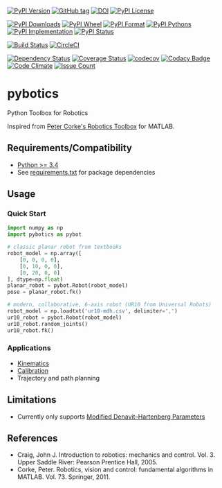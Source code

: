 [![PyPI Version](https://img.shields.io/pypi/v/pybotics.svg)](https://pypi.python.org/pypi/pybotics)
[![GitHub tag](https://img.shields.io/github/tag/nnadeau/pybotics.svg?maxAge=2592000?style=flat-square)](https://github.com/nnadeau/pybotics/releases)
[![DOI](https://zenodo.org/badge/66797360.svg)](https://zenodo.org/badge/latestdoi/66797360)
[![PyPI License](https://img.shields.io/pypi/l/pybotics.svg)](https://pypi.python.org/pypi/pybotics)

[![PyPI Downloads](https://img.shields.io/pypi/dm/pybotics.svg)](https://pypi.python.org/pypi/pybotics)
[![PyPI Wheel](https://img.shields.io/pypi/wheel/pybotics.svg)](https://pypi.python.org/pypi/pybotics)
[![PyPI Format](https://img.shields.io/pypi/format/pybotics.svg)](https://pypi.python.org/pypi/pybotics)
[![PyPI Pythons](https://img.shields.io/pypi/pyversions/pybotics.svg)](https://pypi.python.org/pypi/pybotics)
[![PyPI Implementation](https://img.shields.io/pypi/implementation/pybotics.svg)](https://pypi.python.org/pypi/pybotics)
[![PyPI Status](https://img.shields.io/pypi/status/pybotics.svg)](https://pypi.python.org/pypi/pybotics)

[![Build Status](https://travis-ci.org/nnadeau/pybotics.svg?branch=master)](https://travis-ci.org/nnadeau/pybotics)
[![CircleCI](https://circleci.com/gh/nnadeau/pybotics/tree/master.svg?style=svg)](https://circleci.com/gh/nnadeau/pybotics/tree/master)

[![Dependency Status](https://www.versioneye.com/user/projects/57d87a4a7129660045cf3a58/badge.svg?style=flat-square)](https://www.versioneye.com/user/projects/57d87a4a7129660045cf3a58)
[![Coverage Status](https://coveralls.io/repos/github/nnadeau/pybotics/badge.svg?branch=master)](https://coveralls.io/github/nnadeau/pybotics?branch=master)
[![codecov](https://codecov.io/gh/nnadeau/pybotics/branch/master/graph/badge.svg)](https://codecov.io/gh/nnadeau/pybotics)
[![Codacy Badge](https://api.codacy.com/project/badge/Grade/9d4f77b167874a049e97731181e2b53a)](https://www.codacy.com/app/nicholas-nadeau/pybotics?utm_source=github.com&amp;utm_medium=referral&amp;utm_content=nnadeau/pybotics&amp;utm_campaign=Badge_Grade)
[![Code Climate](https://codeclimate.com/github/nnadeau/pybotics/badges/gpa.svg)](https://codeclimate.com/github/nnadeau/pybotics)
[![Issue Count](https://codeclimate.com/github/nnadeau/pybotics/badges/issue_count.svg)](https://codeclimate.com/github/nnadeau/pybotics)

# pybotics
Python Toolbox for Robotics

Inspired from [Peter Corke's Robotics Toolbox](http://www.petercorke.com/Robotics_Toolbox.html) for MATLAB.

## Requirements/Compatibility
- [Python >= 3.4](https://travis-ci.org/nnadeau/pybotics)
- See [requirements.txt](requirements.txt) for package dependencies

## Usage
### Quick Start
```python
import numpy as np
import pybotics as pybot

# classic planar robot from textbooks
robot_model = np.array([
    [0, 0, 0, 0],
    [0, 10, 0, 0],
    [0, 20, 0, 0]
], dtype=np.float)
planar_robot = pybot.Robot(robot_model)
pose = planar_robot.fk()

# modern, collaborative, 6-axis robot (UR10 from Universal Robots)
robot_model = np.loadtxt('ur10-mdh.csv', delimiter=',')
ur10_robot = pybot.Robot(robot_model)
ur10_robot.random_joints()
ur10_robot.fk()
```

### Applications
- [Kinematics](https://github.com/nnadeau/pybotics/blob/master/examples/example_kinematics.ipynb)
- [Calibration](https://github.com/nnadeau/pybotics/blob/master/examples/example_calibration.ipynb)
- Trajectory and path planning

## Limitations
- Currently only supports [Modified Denavit–Hartenberg Parameters](https://en.wikipedia.org/wiki/Denavit%E2%80%93Hartenberg_parameters#Modified_DH_parameters)

## References
- Craig, John J. Introduction to robotics: mechanics and control. Vol. 3. Upper Saddle River: Pearson Prentice Hall, 2005.
- Corke, Peter. Robotics, vision and control: fundamental algorithms in MATLAB. Vol. 73. Springer, 2011.
